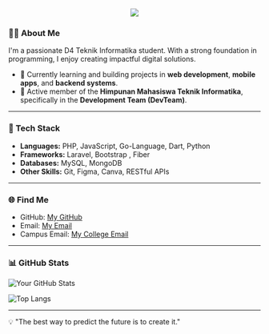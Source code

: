<h1 align="center">
    <img src="https://readme-typing-svg.herokuapp.com/?font=Righteous&size=40&color=00BFFF&center=true&vCenter=true&width=700&height=100&duration=5000&lines=Hi+Everyone!+👋;+I'm+Ghaida+Fasya!&effect=split&effect_duration=2000&background_color=ffffff" />
</h1>



### 👨‍💻 About Me
I'm a passionate D4 Teknik Informatika student. With a strong foundation in programming, I enjoy creating impactful digital solutions.

- 🌱 Currently learning and building projects in **web development**, **mobile apps**, and **backend systems**.
- 👥 Active member of the **Himpunan Mahasiswa Teknik Informatika**, specifically in the **Development Team (DevTeam)**.

---

### 🔧 Tech Stack
- **Languages:** PHP, JavaScript, Go-Language, Dart, Python
- **Frameworks:** Laravel, Bootstrap , Fiber
- **Databases:** MySQL, MongoDB
- **Other Skills:** Git, Figma, Canva, RESTful APIs
---

### 🌐 Find Me
- GitHub: [My GitHub](https://github.com/ghaidafasya24)
- Email: [My Email](mailto:ghaidafasya5@gmail.com)
- Campus Email: [My College Email](mailto:714220031@std.ulbi.ac.id)

---

### 📊 GitHub Stats
![Your GitHub Stats](https://github-readme-stats.vercel.app/api?username=ghaidafasya24&show_icons=true&theme=radical)

![Top Langs](https://github-readme-stats.vercel.app/api/top-langs/?username=ghaidafasya24&layout=compact&theme=radical)

---

💡 "The best way to predict the future is to create it."  
